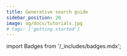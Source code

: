 ```yaml
---
title: Generative search guide
sidebar_position: 20
image: og/docs/tutorials.jpg
# tags: ['getting started']
---
```

import Badges from '/_includes/badges.mdx';

<Badges/>